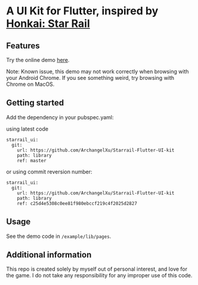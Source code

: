 # A UI Kit for Flutter, inspired by [Honkai: Star Rail](https://honkai-star-rail.fandom.com/wiki/Honkai:_Star_Rail_Wiki)

## Features

Try the online demo [here](http://starrail.mingxi.tech/index.html).

Note: Known issue, this demo may not work correctly when browsing with your Android Chrome. If you see something weird,
try browsing with Chrome on MacOS.

## Getting started

Add the dependency in your pubspec.yaml:

using latest code

```
starrail_ui: 
  git:
    url: https://github.com/ArchangelXu/Starrail-Flutter-UI-kit
    path: library
    ref: master
```

or using commit reversion number:

```
starrail_ui: 
  git:
    url: https://github.com/ArchangelXu/Starrail-Flutter-UI-kit
    path: library
    ref: c25d4e5308c0ee81f980ebccf219c4f2025d2827
```

## Usage

See the demo code in `/example/lib/pages`.

## Additional information

This repo is created solely by myself out of personal interest, and love for the game.
I do not take any responsibility for any improper use of this code.

